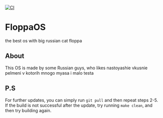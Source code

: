 [![CI](https://github.com/deviceesamp/FloppaOS/actions/workflows/main.yml/badge.svg)](https://github.com/deviceesamp/FloppaOS/actions/workflows/main.yml)

# FloppaOS
the best os with big russian cat floppa

## About
This OS is made by some Russian guys, who likes nastoyashie vkusnie pelmeni v kotorih mnogo myasa i malo testa

## P.S
For further updates, you can simply run `git pull` and then repeat steps 2-5.
If the build is not successful after the update, try running `make clean`, and then try building again.
